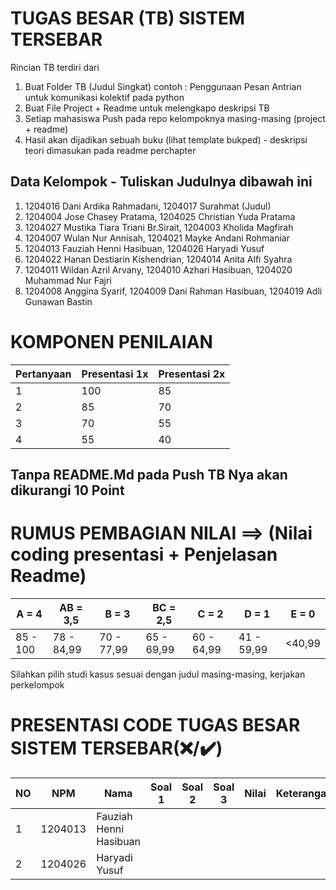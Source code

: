 # TUGAS BESAR (TB) SISTEM TERSEBAR

Rincian TB terdiri dari

1. Buat Folder TB (Judul Singkat) contoh : Penggunaan Pesan Antrian untuk komunikasi kolektif pada python
2. Buat File Project + Readme untuk melengkapo deskripsi TB
3. Setiap mahasiswa Push pada repo kelompoknya masing-masing (project + readme)
4. Hasil akan dijadikan sebuah buku (lihat template bukped) - deskripsi teori dimasukan pada readme perchapter

## Data Kelompok - Tuliskan Judulnya dibawah ini

1. 1204016 Dani Ardika Rahmadani, 1204017 Surahmat (Judul)
2. 1204004 Jose Chasey Pratama, 1204025 Christian Yuda Pratama
3. 1204027 Mustika Tiara Triani Br.Sirait, 1204003 Kholida Magfirah
4. 1204007 Wulan Nur Annisah, 1204021 Mayke Andani Rohmaniar
5. 1204013 Fauziah Henni Hasibuan, 1204026 Haryadi Yusuf
6. 1204022 Hanan Destiarin Kishendrian, 1204014 Anita Alfi Syahra
7. 1204011 Wildan Azril Arvany, 1204010 Azhari Hasibuan, 1204020 Muhammad Nur Fajri
8. 1204008 Anggina Syarif, 1204009 Dani Rahman Hasibuan, 1204019 Adli Gunawan Bastin


# KOMPONEN PENILAIAN

| Pertanyaan   | Presentasi 1x  | Presentasi 2x | 
| ----------- | ----------- | ----------- |
| 1 | 100 | 85 | 
| 2 | 85 | 70 | 
| 3 | 70 | 55  |
| 4 | 55 | 40  |

## **Tanpa README.Md** pada Push TB Nya akan **dikurangi 10 Point**
# RUMUS PEMBAGIAN NILAI ==> (Nilai coding presentasi + Penjelasan Readme)
| A = 4 | AB = 3,5 | B = 3 | BC = 2,5 |C = 2 |D = 1 | E = 0|
| -------- | -------- | -------- | -------- |-------- |-------- |-------- |
| 85 - 100 | 78 - 84,99 | 70 - 77,99 | 65 - 69,99 | 60 - 64,99 | 41 - 59,99 | <40,99|

Silahkan pilih studi kasus sesuai dengan judul masing-masing,
kerjakan perkelompok

# PRESENTASI CODE TUGAS BESAR SISTEM TERSEBAR(❌/✔️)

| NO | NPM | Nama | Soal 1 | Soal 2 | Soal 3 | Nilai | Keterangan
| -------- | -------- | -------- | -------- |-------- |-------- | -------- | -------- |
| 1 | 1204013 | Fauziah Henni Hasibuan | | | | | |
| 2 | 1204026 | Haryadi Yusuf  | | | | | |




